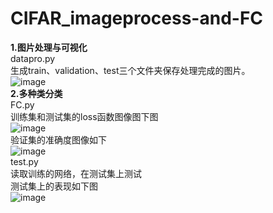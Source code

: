 # CIFAR_imageprocess-and-FC  
    
**1.图片处理与可视化**     
datapro.py   
生成train、validation、test三个文件夹保存处理完成的图片。  
![image](https://github.com/AaahWendy/CIFAR_imageprocess-and-FC/blob/master/ceshi/010003.jpg)  
**2.多种类分类**  
FC.py  
训练集和测试集的loss函数图像图下图  
![image](https://github.com/AaahWendy/CIFAR_imageprocess-and-FC/blob/master/ceshi/loss.png)  
验证集的准确度图像如下  
![image](https://github.com/AaahWendy/CIFAR_imageprocess-and-FC/blob/master/ceshi/accuarcy.png)  
test.py  
读取训练的网络，在测试集上测试  
测试集上的表现如下图  
![image](https://github.com/AaahWendy/CIFAR_imageprocess-and-FC/blob/master/ceshi/test.png)  
